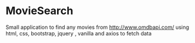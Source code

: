 # MovieSearch
Small application to find any movies from http://www.omdbapi.com/ using html, css, bootstrap, jquery , vanilla and axios to fetch data
